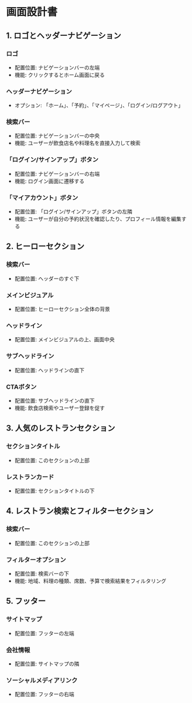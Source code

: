 # 画面設計書

## 1. ロゴとヘッダーナビゲーション

### ロゴ
- 配置位置: ナビゲーションバーの左端
- 機能: クリックするとホーム画面に戻る

### ヘッダーナビゲーション
- オプション: 「ホーム」、「予約」、「マイページ」、「ログイン/ログアウト」

### 検索バー
- 配置位置: ナビゲーションバーの中央
- 機能: ユーザーが飲食店名や料理名を直接入力して検索

### 「ログイン/サインアップ」ボタン
- 配置位置: ナビゲーションバーの右端
- 機能: ログイン画面に遷移する

### 「マイアカウント」ボタン
- 配置位置: 「ログイン/サインアップ」ボタンの左隣
- 機能: ユーザーが自分の予約状況を確認したり、プロフィール情報を編集する

## 2. ヒーローセクション

### 検索バー
- 配置位置: ヘッダーのすぐ下

### メインビジュアル
- 配置位置: ヒーローセクション全体の背景

### ヘッドライン
- 配置位置: メインビジュアルの上、画面中央

### サブヘッドライン
- 配置位置: ヘッドラインの直下

### CTAボタン
- 配置位置: サブヘッドラインの直下
- 機能: 飲食店検索やユーザー登録を促す

## 3. 人気のレストランセクション

### セクションタイトル
- 配置位置: このセクションの上部

### レストランカード
- 配置位置: セクションタイトルの下

## 4. レストラン検索とフィルターセクション

### 検索バー
- 配置位置: このセクションの上部

### フィルターオプション
- 配置位置: 検索バーの下
- 機能: 地域、料理の種類、席数、予算で検索結果をフィルタリング

## 5. フッター

### サイトマップ
- 配置位置: フッターの左端

### 会社情報
- 配置位置: サイトマップの隣

### ソーシャルメディアリンク
- 配置位置: フッターの右端
